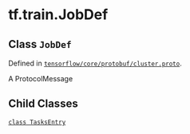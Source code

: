 <div itemscope itemtype="http://developers.google.com/ReferenceObject">
<meta itemprop="name" content="tf.train.JobDef" />
<meta itemprop="property" content="TasksEntry"/>
</div>

# tf.train.JobDef

## Class `JobDef`





Defined in [`tensorflow/core/protobuf/cluster.proto`](https://www.tensorflow.org/code/tensorflow/core/protobuf/cluster.proto).

A ProtocolMessage

## Child Classes
[`class TasksEntry`](../../tf/train/JobDef/TasksEntry.md)


